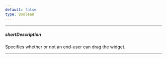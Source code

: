 ```yaml
---
default: false
type: Boolean
---
```

---
##### shortDescription
Specifies whether or not an end-user can drag the widget.

---
